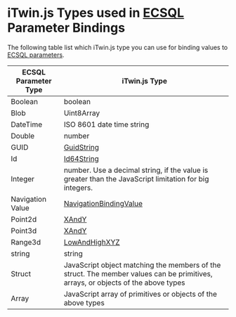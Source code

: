 # iTwin.js Types used in [ECSQL](./ECSQL.md) Parameter Bindings

The following table list which iTwin.js type you can use for binding values to [ECSQL parameters](./ECSQL.md#ecsql-parameters).

ECSQL Parameter Type | iTwin.js Type
------------- | ----------
Boolean       | boolean
Blob          | Uint8Array
DateTime      | ISO 8601 date time string
Double        | number
GUID          | [GuidString]($bentleyjs-core)
Id            | [Id64String]($bentleyjs-core)
Integer       | number. Use a decimal string, if the value is greater than the JavaScript limitation for big integers.
Navigation Value | [NavigationBindingValue]($common)
Point2d       | [XAndY]($geometry-core)
Point3d       | [XAndY]($geometry-core)
Range3d       | [LowAndHighXYZ]($geometry-core)
string        | string
Struct        | JavaScript object matching the members of the struct. The member values can be primitives, arrays, or objects of the above types
Array         | JavaScript array of primitives or objects of the above types
